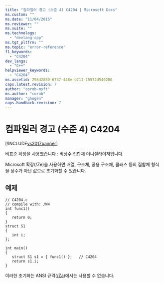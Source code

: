 ```yaml
---
title: "컴파일러 경고 (수준 4) C4204 | Microsoft Docs"
ms.custom: ""
ms.date: "11/04/2016"
ms.reviewer: ""
ms.suite: ""
ms.technology: 
  - "devlang-cpp"
ms.tgt_pltfrm: ""
ms.topic: "error-reference"
f1_keywords: 
  - "C4204"
dev_langs: 
  - "C++"
helpviewer_keywords: 
  - "C4204"
ms.assetid: 298d2880-6737-448e-b711-15572d540200
caps.latest.revision: 7
author: "corob-msft"
ms.author: "corob"
manager: "ghogen"
caps.handback.revision: 7
---
```

# 컴파일러 경고 (수준 4) C4204
[!INCLUDE[vs2017banner](../../assembler/inline/includes/vs2017banner.md)]

비표준 확장을 사용했습니다 : 비상수 집합체 이니셜라이저입니다.  
  
 Microsoft 확장\(\/Ze\)을 사용하면 배열, 구조체, 공용 구조체, 클래스 등의 집합체 형식을 상수가 아닌 값으로 초기화할 수 있습니다.  
  
## 예제  
  
```  
// C4204.c  
// compile with: /W4  
int func1()  
{  
   return 0;  
}  
struct S1  
{  
   int i;  
};  
  
int main()  
{  
   struct S1 s1 = { func1() };   // C4204  
   return s1.i;  
}  
```  
  
 이러한 초기화는 ANSI 규격\([\/Za](../../build/reference/za-ze-disable-language-extensions.md)\)에서는 사용할 수 없습니다.